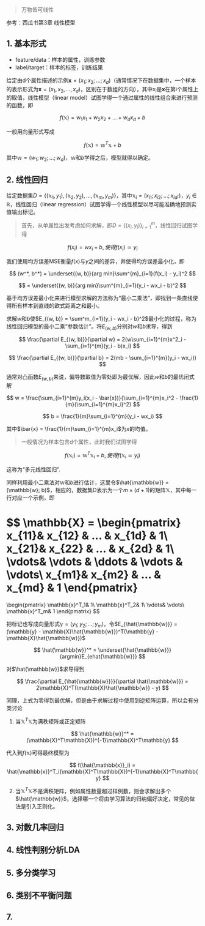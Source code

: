 >万物皆可线性

参考：西瓜书第3章 线性模型

## 1. 基本形式

* feature/data：样本的属性，训练参数
* label/target：样本的标签，训练结果

给定由d个属性描述的示例$\mathbf{x} = (x_1; x_2;...; x_d)$（通常情况下在数据集中，一个样本的表示形式为$\mathbf{x} = (x_1, x_2,...,x_d)$，区别在于数组的方向），其中$x_i$是$\mathbf{x}$在第i个属性上的取值，线性模型（linear model）试图学得一个通过属性的线性组合来进行预测的函数，即

$$
f(\mathbb{x}) = w_1x_1 + w_2x_2 + ... + w_dx_d + b
$$

一般用向量形式写成

$$
f(\mathbb{x}) = \mathbb{w}^T\mathbb{x} + b 
$$

其中$\mathbb{w} = (w_1; w_2;...; w_d)$，$\mathbb{w}$和$b$学得之后，模型就得以确定。

## 2. 线性回归

给定数据集$D = \{(\mathbb{x}_1, y_1), (\mathbb{x}_2, y_2),..., (\mathbb{x}_m, y_m)\}$，其中$\mathbb{x}_i = (x_{i1};x_{i2};...; x_{id};)$，$y_i \in \mathbb{R}$，线性回归（linear regression）试图学得一个线性模型以尽可能准确地预测实值输出标记。

> 首先，从单属性出发考虑如何求解，即$D = \{(x_i, y_i)\}^m_{i=1}$，线性回归试图学得

$$
f(x_i) = wx_i + b, 使得f(x_i) \simeq y_i
$$

我们使用均方误差MSE衡量$f(x)$与$y$之间的差异，并使得均方误差最小化，即

$$
(w^*, b^*) = \underset{(w, b)}{arg min}\sum^{m}_{i=1}(f(x_i) - y_i)^2
$$

$$
 = \underset{(w, b)}{arg min}\sum^{m}_{i=1}(y_i - wx_i - b)^2
$$

基于均方误差最小化来进行模型求解的方法称为“最小二乘法”，即找到一条直线使得所有样本到直线的欧式距离之和最小。

求解$w$和$b$使$E_{(w, b)} = \sum^m_{i=1}(y_i - wx_i - b)^2$最小化的过程，称为线性回归模型的最小二乘“参数估计”。将$E_{(w, b)}$分别对$w$和$b$求导，得到

$$
\frac{\partial E_{(w, b)}}{\partial w} = 2(w\sum_{i=1}^{m}x^2_i - \sum_{i=1}^{m}(y_i - b)x_i)
$$

$$
\frac{\partial E_{(w, b)}}{\partial b} = 2(mb - \sum_{i=1}^{m}(y_i - wx_i))
$$

通常对凸函数$E_{(w, b)}$来说，偏导数取值为零处即为最优解，因此$w$和$b$的最优闭式解

$$
w = \frac{\sum_{i=1}^{m}y_i(x_i - \bar{x})}{\sum_{i=1}^{m}x_i^2 - \frac{1}{m}(\sum_{i=1}^{m}x_i)^2}
$$

$$
b = \frac{1}{m}\sum_{i=1}^{m}(y_i - wx_i)
$$

其中$\bar{x} = \frac{1}{m}\sum_{i=1}^{m}x_i$为$x$的均值。

> 一般情况为样本包含d个属性，此时我们试图学得

$$
f(\mathbb{x}_i) = \mathbb{w}^T\mathbb{x}_i + b, 使得f(\mathbb{x}_i \simeq y_i)
$$

这称为“多元线性回归”.

同样利用最小二乘法对$\mathbb{w}$和$b$进行估计，这里令$\hat{\mathbb{w}} = (\mathbb{w}; b)$，相应的，数据集$D$表示为一个$m \times (d + 1)$的矩阵$\mathbb{X}$，其中每一行对应一个示例，即

$$
\mathbb{X} = 
\begin{pmatrix}
 x_{11}& x_{12} & ... & x_{1d} & 1\\ 
 x_{21}& x_{22} & ... & x_{2d} & 1\\ 
 \vdots& \vdots & \ddots & \vdots & \vdots\\ 
 x_{m1}& x_{m2} & ... & x_{md} & 1
\end{pmatrix}
= 
\begin{pmatrix}
 \mathbb{x}^T_1& 1\\ 
 \mathbb{x}^T_2& 1\\ 
 \vdots& \vdots\\ 
 \mathbb{x}^T_m& 1
\end{pmatrix}
$$

把标记也写成向量形式$\mathbb{y} = (y_1; y_2;...; y_m)$，令$E_{\hat{\mathbb{w}}} = (\mathbb{y} - \mathbb{X}\hat{\mathbb{w}})^T(\mathbb{y} - \mathbb{X}\hat{\mathbb{w}})$

$$
\hat{\mathbb{w}}^* = \underset{\hat{\mathbb{w}}}{argmin}E_{ehat{\mathbb{w}}}
$$

对$\hat{\mathbb{w}}$求导得到

$$
\frac{\partial E_{\hat{\mathbb{w}}}}{\partial \hat{\mathbb{w}}} = 2\mathbb{X}^T(\mathbb{X}\hat{\mathbb{w}} - y)
$$

同理，上式为零得到最优解，但是由于求解过程中使用到逆矩阵运算，所以会有分类讨论

1. 当$\mathbb{X}^T\mathbb{X}$为满秩矩阵或正定矩阵

$$
\hat{\mathbb{w}}^* = (\mathbb{X}^T\mathbb{X})^{-1}\mathbb{X}^T\mathbb{y}
$$

代入到$f(\mathbb{x})$可得最终模型为

$$
f(\hat{\mathbb{x}}_i) = \hat{\mathbb{x}}^T_i(\mathbb{X}^T\mathbb{X})^{-1}\mathbb{X}^T\mathbb{y}
$$

2. 当$\mathbb{X}^T\mathbb{X}$不是满秩矩阵，例如属性数量超过样例数，则会求解出多个$\hat{\mathbb{w}}$，选择哪一个将由学习算法的归纳偏好决定，常见的做法是引入正则化。

## 3. 对数几率回归



## 4. 线性判别分析LDA



## 5. 多分类学习



## 6. 类别不平衡问题



## 7. 